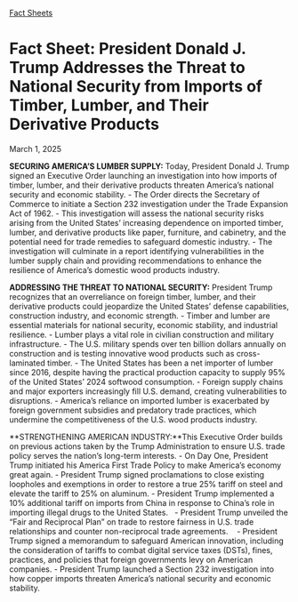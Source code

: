 [Fact Sheets](https://www.whitehouse.gov/fact-sheets/)

# 					Fact Sheet: President Donald J. Trump Addresses the Threat to National Security from Imports of Timber, Lumber, and Their Derivative Products				

March 1, 2025

**SECURING AMERICA’S LUMBER SUPPLY:** Today, President Donald J. Trump signed an Executive Order launching an investigation into how imports of timber, lumber, and their derivative products threaten America’s national security and economic stability.
    - The Order directs the Secretary of Commerce to initiate a Section 232 investigation under the Trade Expansion Act of 1962.
    - This investigation will assess the national security risks arising from the United States’ increasing dependence on imported timber, lumber, and derivative products like paper, furniture, and cabinetry, and the potential need for trade remedies to safeguard domestic industry.
    - The investigation will culminate in a report identifying vulnerabilities in the lumber supply chain and providing recommendations to enhance the resilience of America’s domestic wood products industry.

**ADDRESSING THE THREAT TO NATIONAL SECURITY:** President Trump recognizes that an overreliance on foreign timber, lumber, and their derivative products could jeopardize the United States’ defense capabilities, construction industry, and economic strength.
    - Timber and lumber are essential materials for national security, economic stability, and industrial resilience.       - Lumber plays a vital role in civilian construction and military infrastructure.        - The U.S. military spends over ten billion dollars annually on construction and is testing innovative wood products such as cross-laminated timber. 
    - The United States has been a net importer of lumber since 2016, despite having the practical production capacity to supply 95% of the United States’ 2024 softwood consumption.
    - Foreign supply chains and major exporters increasingly fill U.S. demand, creating vulnerabilities to disruptions.
    - America’s reliance on imported lumber is exacerbated by foreign government subsidies and predatory trade practices, which undermine the competitiveness of the U.S. wood products industry.

**STRENGTHENING AMERICAN INDUSTRY:**This Executive Order builds on previous actions taken by the Trump Administration to ensure U.S. trade policy serves the nation’s long-term interests.
    - On Day One, President Trump initiated his America First Trade Policy to make America’s economy great again.
    - President Trump signed proclamations to close existing loopholes and exemptions in order to restore a true 25% tariff on steel and elevate the tariff to 25% on aluminum.
    - President Trump implemented a 10% additional tariff on imports from China in response to China’s role in importing illegal drugs to the United States.  
    - President Trump unveiled the “Fair and Reciprocal Plan” on trade to restore fairness in U.S. trade relationships and counter non-reciprocal trade agreements.   
    - President Trump signed a memorandum to safeguard American innovation, including the consideration of tariffs to combat digital service taxes (DSTs), fines, practices, and policies that foreign governments levy on American companies.
    - President Trump launched a Section 232 investigation into how copper imports threaten America’s national security and economic stability.
